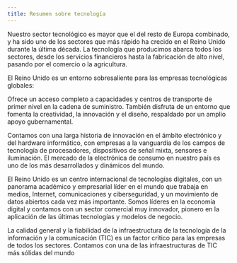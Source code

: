 ```yaml
---
title: Resumen sobre tecnología
---
```


Nuestro sector tecnológico es mayor que el del resto de Europa combinado, y ha sido uno de los sectores que más rápido ha crecido en el Reino Unido durante la última década. La tecnología que producimos abarca todos los sectores, desde los servicios financieros hasta la fabricación de alto nivel, pasando por el comercio o la agricultura.

El Reino Unido es un entorno sobresaliente para las empresas tecnológicas globales:

Ofrece un acceso completo a capacidades y centros de transporte de primer nivel en la cadena de suministro. También disfruta de un entorno que fomenta la creatividad, la innovación y el diseño, respaldado por un amplio apoyo gubernamental. 

Contamos con una larga historia de innovación en el ámbito electrónico y del hardware informático, con empresas a la vanguardia de los campos de tecnología de procesadores, dispositivos de señal mixta, sensores e iluminación. El mercado de la electrónica de consumo en nuestro país es uno de los más desarrollados y dinámicos del mundo. 

El Reino Unido es un centro internacional de tecnologías digitales, con un panorama académico y empresarial líder en el mundo que trabaja en medios, Internet, comunicaciones y ciberseguridad, y un movimiento de datos abiertos cada vez más importante. Somos líderes en la economía digital y contamos con un sector comercial muy innovador, pionero en la aplicación de las últimas tecnologías y modelos de negocio.

La calidad general y la fiabilidad de la infraestructura de la tecnología de la información y la comunicación (TIC) es un factor crítico para las empresas de todos los sectores. Contamos con una de las infraestructuras de TIC más sólidas del mundo
